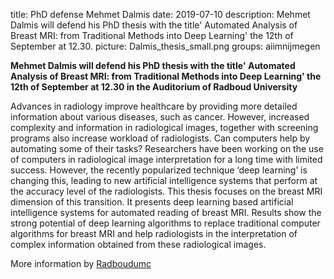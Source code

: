 title: PhD defense Mehmet Dalmis
date: 2019-07-10
description: Mehmet Dalmis will defend his PhD thesis with the title' Automated Analysis of Breast MRI: from Traditional Methods into Deep Learning' the 12th of September at 12.30.
picture: Dalmis_thesis_small.png
groups: aiimnijmegen

**Mehmet Dalmis will defend his PhD thesis with the title' Automated Analysis of Breast MRI: from Traditional Methods into Deep Learning' the 12th of September at 12.30 in the Auditorium of Radboud University**

Advances in radiology improve healthcare by providing more detailed information about various diseases, such as cancer. However, increased complexity and information in radiological images, together with screening programs also increase workload of radiologists. Can computers help by automating some of their tasks? Researchers have been working on the use of computers in radiological image interpretation for a long time with limited success. However, the recently popularized technique ‘deep learning’ is changing this, leading to new artificial intelligence systems that perform at the accuracy level of the radiologists. This thesis focuses on the breast MRI dimension of this transition. It presents deep learning based artificial intelligence systems for automated reading of breast MRI. Results show the strong potential of deep learning algorithms to replace traditional computer algorithms for breast MRI and help radiologists in the interpretation of complex information obtained from these radiological images.

More information by [Radboudumc](https://www.radboudumc.nl/en/agenda/2019/september/12sept2019-phd-defense-mehmet-dalmis)
